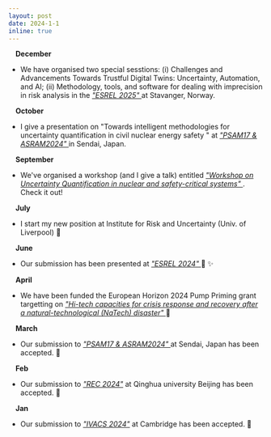 ```yaml
---
layout: post
date: 2024-1-1
inline: true
---
```


&emsp;**December**

- We have organised two special sesstions: (i) Challenges and Advancements Towards Trustful Digital Twins: Uncertainty, Automation, and AI; (ii) Methodology, tools, and software for dealing with imprecision in risk analysis in the *<a href='https://esrel2025.com/'>"ESREL 2025" </a>* at Stavanger, Norway.

&emsp;**October**

- I give a presentation on "Towards intelligent methodologies for uncertainty quantification in civil nuclear energy safety
" at *<a href='https://www.psam17-asram2024.org/'>"PSAM17 & ASRAM2024" </a>* in Sendai, Japan.

&emsp;**September**

- We've organised a workshop (and I give a talk) entitled *<a href='https://sites.google.com/view/uq-in-safety-critical-systems/home'> "Workshop on Uncertainty Quantification in nuclear and safety-critical systems" </a>*. Check it out!

&emsp;**July**

- I start my new position at Institute for Risk and Uncertainty (Univ. of Liverpool) :star2:

&emsp;**June**

- Our submission has been presented at *<a href='https://esrel2024.com/'> "ESREL 2024" </a>* :muscle: :sparkles:

&emsp;**April**

- We have been funded the European Horizon 2024 Pump Priming grant targetting on
*<a href='https://ec.europa.eu/info/funding-tenders/opportunities/portal/screen/opportunities/topic-details/horizon-cl3-2024-drs-01-04'> "Hi-tech capacities for crisis response and recovery after a natural-technological (NaTech) disaster" </a>*  :dizzy:

&emsp;**March**

- Our submission to *<a href='https://www.psam17-asram2024.org/'>"PSAM17 & ASRAM2024" </a>* at Sendai, Japan has been accepted. :muscle:

&emsp;**Feb**

- Our submission to *<a href='http://rec2024.com/'>"REC 2024"</a>* at Qinghua university Beijing has been accepted. :muscle:

&emsp;**Jan**

- Our submission to *<a href='https://www.ivacs2024.com/'>"IVACS 2024"</a>* at Cambridge has been accepted. :muscle:
